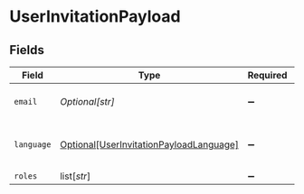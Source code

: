 # UserInvitationPayload


## Fields

| Field                                                                                           | Type                                                                                            | Required                                                                                        | Description                                                                                     | Example                                                                                         |
| ----------------------------------------------------------------------------------------------- | ----------------------------------------------------------------------------------------------- | ----------------------------------------------------------------------------------------------- | ----------------------------------------------------------------------------------------------- | ----------------------------------------------------------------------------------------------- |
| `email`                                                                                         | *Optional[str]*                                                                                 | :heavy_minus_sign:                                                                              | Email address of the address                                                                    | test@example.com                                                                                |
| `language`                                                                                      | [Optional[UserInvitationPayloadLanguage]](../../models/shared/userinvitationpayloadlanguage.md) | :heavy_minus_sign:                                                                              | Language for user invitation email                                                              |                                                                                                 |
| `roles`                                                                                         | list[*str*]                                                                                     | :heavy_minus_sign:                                                                              | N/A                                                                                             |                                                                                                 |